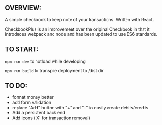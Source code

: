 ## OVERVIEW:

A simple checkbook to keep note of your transactions. Written with React.

CheckbookPlus is an improvement over the original Checkbook in that it introduces webpack and node and has been updated to use ES6 standards.


## TO START:
`npm run dev` to hotload while developing

`npm run build` to transpile deployment to /dist dir


## TO DO:
* format money better
* add form validation
* replace "Add" button with "+" and "-" to easily create debits/credits
* Add a persistent back end
* Add icons ('X' for transaction removal)
